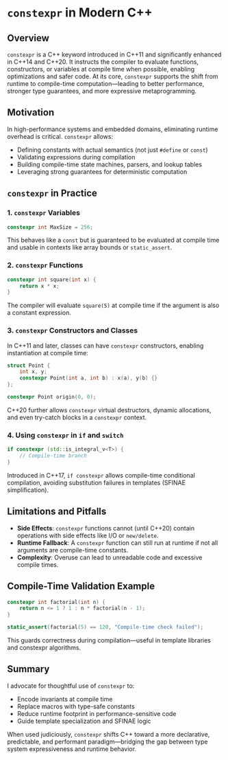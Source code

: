 # `constexpr` in Modern C++

## Overview

`constexpr` is a C++ keyword introduced in C++11 and significantly enhanced in C++14 and C++20. It instructs the compiler to evaluate functions, constructors, or variables at compile time when possible, enabling optimizations and safer code. At its core, `constexpr` supports the shift from runtime to compile-time computation—leading to better performance, stronger type guarantees, and more expressive metaprogramming.

## Motivation

In high-performance systems and embedded domains, eliminating runtime overhead is critical. `constexpr` allows:

- Defining constants with actual semantics (not just `#define` or `const`)
- Validating expressions during compilation
- Building compile-time state machines, parsers, and lookup tables
- Leveraging strong guarantees for deterministic computation

## `constexpr` in Practice

### 1. **`constexpr` Variables**

```cpp
constexpr int MaxSize = 256;
```

This behaves like a `const` but is guaranteed to be evaluated at compile time and usable in contexts like array bounds or `static_assert`.

### 2. **`constexpr` Functions**

```cpp
constexpr int square(int x) {
    return x * x;
}
```

The compiler will evaluate `square(5)` at compile time if the argument is also a constant expression.

### 3. **`constexpr` Constructors and Classes**

In C++11 and later, classes can have `constexpr` constructors, enabling instantiation at compile time:

```cpp
struct Point {
    int x, y;
    constexpr Point(int a, int b) : x(a), y(b) {}
};

constexpr Point origin(0, 0);
```

C++20 further allows `constexpr` virtual destructors, dynamic allocations, and even try-catch blocks in a `constexpr` context.

### 4. **Using `constexpr` in `if` and `switch`**

```cpp
if constexpr (std::is_integral_v<T>) {
    // Compile-time branch
}
```

Introduced in C++17, `if constexpr` allows compile-time conditional compilation, avoiding substitution failures in templates (SFINAE simplification).

## Limitations and Pitfalls

- **Side Effects**: `constexpr` functions cannot (until C++20) contain operations with side effects like I/O or `new/delete`.
- **Runtime Fallback**: A `constexpr` function can still run at runtime if not all arguments are compile-time constants.
- **Complexity**: Overuse can lead to unreadable code and excessive compile times.

## Compile-Time Validation Example

```cpp
constexpr int factorial(int n) {
    return n <= 1 ? 1 : n * factorial(n - 1);
}

static_assert(factorial(5) == 120, "Compile-time check failed");
```

This guards correctness during compilation—useful in template libraries and constexpr algorithms.

## Summary

I advocate for thoughtful use of `constexpr` to:

- Encode invariants at compile time
- Replace macros with type-safe constants
- Reduce runtime footprint in performance-sensitive code
- Guide template specialization and SFINAE logic

When used judiciously, `constexpr` shifts C++ toward a more declarative, predictable, and performant paradigm—bridging the gap between type system expressiveness and runtime behavior.
